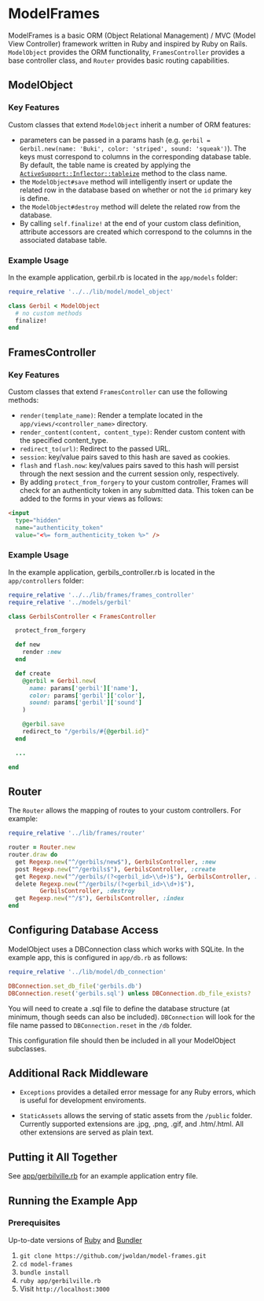 # ModelFrames

ModelFrames is a basic ORM (Object Relational Management) / MVC (Model View Controller) framework written in Ruby and inspired by Ruby on Rails.  `ModelObject` provides the ORM functionality, `FramesController` provides a base controller class, and `Router` provides basic routing capabilities.  

## ModelObject

### Key Features

Custom classes that extend `ModelObject` inherit a number of ORM features:

- parameters can be passed in a params hash (e.g. `gerbil = Gerbil.new(name: 'Buki', color: 'striped', sound: 'squeak')`).  The keys must correspond to columns in the corresponding database table.  By default, the table name is created by applying the [`ActiveSupport::Inflector::tableize`](http://api.rubyonrails.org/classes/ActiveSupport/Inflector.html#method-i-tableize) method to the class name.
- the `ModelObject#save` method will intelligently insert or update the related row in the database based on whether or not the `id` primary key is define.  
- the `ModelObject#destroy` method will delete the related row from the database.
- By calling `self.finalize!` at the end of your custom class definition, attribute accessors are created which correspond to the columns in the associated database table.

### Example Usage

In the example application, gerbil.rb is located in the `app/models` folder:

```ruby
require_relative '../../lib/model/model_object'

class Gerbil < ModelObject
  # no custom methods
  finalize!
end
```

## FramesController

### Key Features

Custom classes that extend `FramesController` can use the following methods:

- `render(template_name)`: Render a template located in the `app/views/<controller_name>` directory.
- `render_content(content, content_type)`: Render custom content with the specified content_type.
- `redirect_to(url)`: Redirect to the passed URL.
- `session`: key/value pairs saved to this hash are saved as cookies.
- `flash` and `flash.now`: key/values pairs saved to this hash will persist through the next session and the current session only, respectively.
- By adding `protect_from_forgery` to your custom controller, Frames will check for an authenticity token in any submitted data.  This token can be added to the forms in your views as follows:

```html
<input
  type="hidden"
  name="authenticity_token"
  value="<%= form_authenticity_token %>" />
```

### Example Usage

In the example application, gerbils_controller.rb is located in the `app/controllers` folder:

```ruby
require_relative '../../lib/frames/frames_controller'
require_relative '../models/gerbil'

class GerbilsController < FramesController

  protect_from_forgery

  def new
    render :new
  end

  def create
    @gerbil = Gerbil.new(
      name: params['gerbil']['name'],
      color: params['gerbil']['color'],
      sound: params['gerbil']['sound']
    )

    @gerbil.save
    redirect_to "/gerbils/#{@gerbil.id}"
  end

  ...

end
```

## Router

The `Router` allows the mapping of routes to your custom controllers.  For example:

```ruby
require_relative '../lib/frames/router'

router = Router.new
router.draw do
  get Regexp.new("^/gerbils/new$"), GerbilsController, :new
  post Regexp.new("^/gerbils$"), GerbilsController, :create
  get Regexp.new("^/gerbils/(?<gerbil_id>\\d+)$"), GerbilsController, :show
  delete Regexp.new("^/gerbils/(?<gerbil_id>\\d+)$"),
         GerbilsController, :destroy
  get Regexp.new("^/$"), GerbilsController, :index
end
```

## Configuring Database Access

ModelObject uses a DBConnection class which works with SQLite.  In the example app, this is configured in `app/db.rb` as follows:

```ruby
require_relative '../lib/model/db_connection'

DBConnection.set_db_file('gerbils.db')
DBConnection.reset('gerbils.sql') unless DBConnection.db_file_exists?
```

You will need to create a .sql file to define the database structure (at minimum, though seeds can also be included).  `DBConnection` will look for the file name passed to `DBConnection.reset` in the `/db` folder.

This configuration file should then be included in all your ModelObject subclasses.

## Additional Rack Middleware

- `Exceptions` provides a detailed error message for any Ruby errors, which is useful for development enviroments.

- `StaticAssets` allows the serving of static assets from the `/public` folder.  Currently supported extensions are .jpg, .png, .gif, and .htm/.html.  All other extensions are served as plain text.

## Putting it All Together

See [app/gerbilville.rb](app/gerbilville.rb) for an example application entry file.


## Running the Example App

### Prerequisites

Up-to-date versions of [Ruby](https://www.ruby-lang.org/en/) and [Bundler](http://bundler.io)

1. `git clone https://github.com/jwoldan/model-frames.git`
2. `cd model-frames`
3. `bundle install`
4. `ruby app/gerbilville.rb`
4. Visit `http://localhost:3000`
